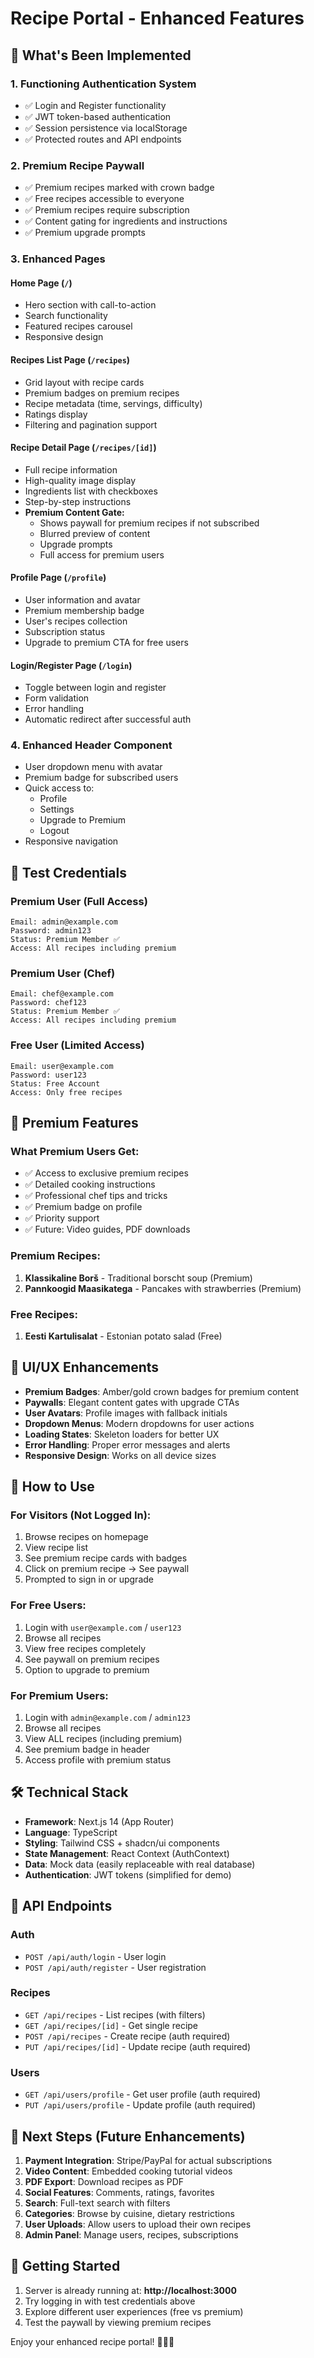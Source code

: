 # Recipe Portal - Enhanced Features

## 🚀 What's Been Implemented

### 1. **Functioning Authentication System**
- ✅ Login and Register functionality
- ✅ JWT token-based authentication
- ✅ Session persistence via localStorage
- ✅ Protected routes and API endpoints

### 2. **Premium Recipe Paywall**
- ✅ Premium recipes marked with crown badge
- ✅ Free recipes accessible to everyone
- ✅ Premium recipes require subscription
- ✅ Content gating for ingredients and instructions
- ✅ Premium upgrade prompts

### 3. **Enhanced Pages**

#### **Home Page (`/`)**
- Hero section with call-to-action
- Search functionality
- Featured recipes carousel
- Responsive design

#### **Recipes List Page (`/recipes`)**
- Grid layout with recipe cards
- Premium badges on premium recipes
- Recipe metadata (time, servings, difficulty)
- Ratings display
- Filtering and pagination support

#### **Recipe Detail Page (`/recipes/[id]`)**
- Full recipe information
- High-quality image display
- Ingredients list with checkboxes
- Step-by-step instructions
- **Premium Content Gate:**
  - Shows paywall for premium recipes if not subscribed
  - Blurred preview of content
  - Upgrade prompts
  - Full access for premium users

#### **Profile Page (`/profile`)**
- User information and avatar
- Premium membership badge
- User's recipes collection
- Subscription status
- Upgrade to premium CTA for free users

#### **Login/Register Page (`/login`)**
- Toggle between login and register
- Form validation
- Error handling
- Automatic redirect after successful auth

### 4. **Enhanced Header Component**
- User dropdown menu with avatar
- Premium badge for subscribed users
- Quick access to:
  - Profile
  - Settings
  - Upgrade to Premium
  - Logout
- Responsive navigation

## 🔐 Test Credentials

### Premium User (Full Access)
```
Email: admin@example.com
Password: admin123
Status: Premium Member ✅
Access: All recipes including premium
```

### Premium User (Chef)
```
Email: chef@example.com
Password: chef123
Status: Premium Member ✅
Access: All recipes including premium
```

### Free User (Limited Access)
```
Email: user@example.com
Password: user123
Status: Free Account
Access: Only free recipes
```

## 🎯 Premium Features

### What Premium Users Get:
- ✅ Access to exclusive premium recipes
- ✅ Detailed cooking instructions
- ✅ Professional chef tips and tricks
- ✅ Premium badge on profile
- ✅ Priority support
- ✅ Future: Video guides, PDF downloads

### Premium Recipes:
1. **Klassikaline Borš** - Traditional borscht soup (Premium)
2. **Pannkoogid Maasikatega** - Pancakes with strawberries (Premium)

### Free Recipes:
1. **Eesti Kartulisalat** - Estonian potato salad (Free)

## 🎨 UI/UX Enhancements

- **Premium Badges**: Amber/gold crown badges for premium content
- **Paywalls**: Elegant content gates with upgrade CTAs
- **User Avatars**: Profile images with fallback initials
- **Dropdown Menus**: Modern dropdowns for user actions
- **Loading States**: Skeleton loaders for better UX
- **Error Handling**: Proper error messages and alerts
- **Responsive Design**: Works on all device sizes

## 📱 How to Use

### For Visitors (Not Logged In):
1. Browse recipes on homepage
2. View recipe list
3. See premium recipe cards with badges
4. Click on premium recipe → See paywall
5. Prompted to sign in or upgrade

### For Free Users:
1. Login with `user@example.com` / `user123`
2. Browse all recipes
3. View free recipes completely
4. See paywall on premium recipes
5. Option to upgrade to premium

### For Premium Users:
1. Login with `admin@example.com` / `admin123`
2. Browse all recipes
3. View ALL recipes (including premium)
4. See premium badge in header
5. Access profile with premium status

## 🛠️ Technical Stack

- **Framework**: Next.js 14 (App Router)
- **Language**: TypeScript
- **Styling**: Tailwind CSS + shadcn/ui components
- **State Management**: React Context (AuthContext)
- **Data**: Mock data (easily replaceable with real database)
- **Authentication**: JWT tokens (simplified for demo)

## 🔄 API Endpoints

### Auth
- `POST /api/auth/login` - User login
- `POST /api/auth/register` - User registration

### Recipes
- `GET /api/recipes` - List recipes (with filters)
- `GET /api/recipes/[id]` - Get single recipe
- `POST /api/recipes` - Create recipe (auth required)
- `PUT /api/recipes/[id]` - Update recipe (auth required)

### Users
- `GET /api/users/profile` - Get user profile (auth required)
- `PUT /api/users/profile` - Update profile (auth required)

## 📝 Next Steps (Future Enhancements)

1. **Payment Integration**: Stripe/PayPal for actual subscriptions
2. **Video Content**: Embedded cooking tutorial videos
3. **PDF Export**: Download recipes as PDF
4. **Social Features**: Comments, ratings, favorites
5. **Search**: Full-text search with filters
6. **Categories**: Browse by cuisine, dietary restrictions
7. **User Uploads**: Allow users to upload their own recipes
8. **Admin Panel**: Manage users, recipes, subscriptions

## 🚀 Getting Started

1. Server is already running at: **http://localhost:3000**
2. Try logging in with test credentials above
3. Explore different user experiences (free vs premium)
4. Test the paywall by viewing premium recipes

Enjoy your enhanced recipe portal! 🍳👨‍🍳
